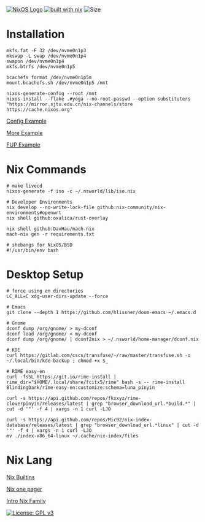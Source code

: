 [![NixOS Logo](https://img.shields.io/badge/NixOS-white?style=plat-square&logo=nixos&logoColor=5277C3)](https://shields.io/)
[![built with nix](https://img.shields.io/static/v1?logo=nixos&logoColor=white&label=&message=Built%20with%20Nix&color=41439a)](https://builtwithnix.org)
![Size](https://img.shields.io/github/repo-size/zendo/nsworld?color=red&label=size&style=plat-square)

# Installation

``` shell
mkfs.fat -F 32 /dev/nvme0n1p3
mkswap -L swap /dev/nvme0n1p4
swapon /dev/nvme0n1p4
mkfs.btrfs /dev/nvme0n1p5

bcachefs format /dev/nvme0n1p5m
mount.bcachefs.sh /dev/nvme0n1p5 /mnt

nixos-generate-config --root /mnt
nixos-install --flake .#yoga --no-root-passwd --option substituters "https://mirror.sjtu.edu.cn/nix-channels/store https://cache.nixos.org"
```

[Config Example](https://github.com/thiagokokada/nix-configs)

[More Example](https://github.com/foo-dogsquared/nixos-config)

[FUP Example](https://github.com/jakehamilton/config)

# Nix Commands

``` shell
# make livecd
nixos-generate -f iso -c ~/.nsworld/lib/iso.nix

# Developer Environments
nix develop --no-write-lock-file github:nix-community/nix-environments#openwrt
nix shell github:oxalica/rust-overlay

nix shell github:DavHau/mach-nix
mach-nix gen -r requirements.txt

# shebangs for NixOS/BSD
#!/usr/bin/env bash
```

# Desktop Setup

``` shell
# force using en directories
LC_ALL=C xdg-user-dirs-update --force

# Emacs
git clone --depth 1 https://github.com/hlissner/doom-emacs ~/.emacs.d

# Gnome
dconf dump /org/gnome/ > my-dconf
dconf load /org/gnome/ < my-dconf
dconf dump /org/gnome/ | dconf2nix > ~/.nsworld/home-manager/dconf.nix

# KDE
curl https://gitlab.com/cscs/transfuse/-/raw/master/transfuse.sh -o ~/.local/bin/kde-backup ; chmod +x $_

# RIME easy-en
curl -fsSL https://git.io/rime-install | rime_dir="$HOME/.local/share/fcitx5/rime" bash -s -- rime-install BlindingDark/rime-easy-en:customize:schema=luna_pinyin

curl -s https://api.github.com/repos/fkxxyz/rime-cloverpinyin/releases/latest | grep "browser_download_url.*build.*" | cut -d '"' -f 4 | xargs -n 1 curl -LJO

curl -s https://api.github.com/repos/Mic92/nix-index-database/releases/latest | grep "browser_download_url.*linux" | cut -d '"' -f 4 | xargs -n 1 curl -LJO 
mv ./index-x86_64-linux ~/.cache/nix-index/files
```

# Nix Lang

[Nix Builtins](https://devdocs.io/nix/)

[Nix one pager](https://github.com/tazjin/nix-1p)

[Intro Nix Family](https://web.archive.org/web/20210123223258/https://ebzzry.io/en/nix/)


[![License: GPL v3](https://img.shields.io/badge/License-GPL%20v3-blue.svg)](http://www.gnu.org/licenses/gpl-3.0)
